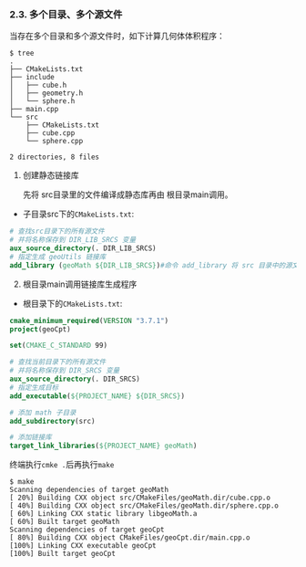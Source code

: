 ### 2.3. 多个目录、多个源文件
当存在多个目录和多个源文件时，如下计算几何体体积程序：
```Shell
$ tree
.
├── CMakeLists.txt
├── include
│   ├── cube.h
│   ├── geometry.h
│   └── sphere.h
├── main.cpp
└── src
    ├── CMakeLists.txt
    ├── cube.cpp
    └── sphere.cpp

2 directories, 8 files
```
1) 创建静态链接库

    先将 src目录里的文件编译成静态库再由 根目录main调用。
* 子目录src下的``CMakeLists.txt``:
```CMake
# 查找src目录下的所有源文件
# 并将名称保存到 DIR_LIB_SRCS 变量
aux_source_directory(. DIR_LIB_SRCS)
# 指定生成 geoUtils 链接库
add_library (geoMath ${DIR_LIB_SRCS})#命令 add_library 将 src 目录中的源文件编译为静态链接库。
```
2) 根目录main调用链接库生成程序
* 根目录下的``CMakeLists.txt``:
```CMake
cmake_minimum_required(VERSION "3.7.1")
project(geoCpt)

set(CMAKE_C_STANDARD 99)

# 查找当前目录下的所有源文件
# 并将名称保存到 DIR_SRCS 变量
aux_source_directory(. DIR_SRCS)
# 指定生成目标
add_executable(${PROJECT_NAME} ${DIR_SRCS})

# 添加 math 子目录
add_subdirectory(src)

# 添加链接库
target_link_libraries(${PROJECT_NAME} geoMath)
```
终端执行``cmke .``后再执行``make``
```vim
$ make
Scanning dependencies of target geoMath
[ 20%] Building CXX object src/CMakeFiles/geoMath.dir/cube.cpp.o
[ 40%] Building CXX object src/CMakeFiles/geoMath.dir/sphere.cpp.o
[ 60%] Linking CXX static library libgeoMath.a
[ 60%] Built target geoMath
Scanning dependencies of target geoCpt
[ 80%] Building CXX object CMakeFiles/geoCpt.dir/main.cpp.o
[100%] Linking CXX executable geoCpt
[100%] Built target geoCpt
```